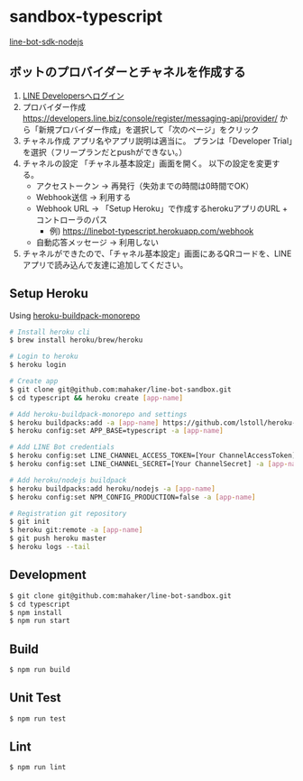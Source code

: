 # sandbox-typescript

[line-bot-sdk-nodejs](https://github.com/line/line-bot-sdk-nodejs)

## ボットのプロバイダーとチャネルを作成する

1. [LINE Developersへログイン](https://developers.line.biz/ja/?status=success)
2. プロバイダー作成
   https://developers.line.biz/console/register/messaging-api/provider/
   から「新規プロバイダー作成」を選択して「次のページ」をクリック
3. チャネル作成
   アプリ名やアプリ説明は適当に。
   プランは「Developer Trial」を選択（フリープランだとpushができない。）
4. チャネルの設定
   「チャネル基本設定」画面を開く。
   以下の設定を変更する。
   - アクセストークン → 再発行（失効までの時間は0時間でOK）
   - Webhook送信 → 利用する
   - Webhook URL → 「Setup Heroku」で作成するherokuアプリのURL + コントローラのパス
     - 例) https://linebot-typescript.herokuapp.com/webhook
   - 自動応答メッセージ → 利用しない
5. チャネルができたので、「チャネル基本設定」画面にあるQRコードを、LINEアプリで読み込んで友達に追加してください。

## Setup Heroku

Using [heroku-buildpack-monorepo](https://elements.heroku.com/buildpacks/lstoll/heroku-buildpack-monorepo)

``` sh
# Install heroku cli
$ brew install heroku/brew/heroku

# Login to heroku
$ heroku login

# Create app
$ git clone git@github.com:mahaker/line-bot-sandbox.git
$ cd typescript && heroku create [app-name]

# Add heroku-buildpack-monorepo and settings
$ heroku buildpacks:add -a [app-name] https://github.com/lstoll/heroku-buildpack-monorepo
$ heroku config:set APP_BASE=typescript -a [app-name]

# Add LINE Bot credentials
$ heroku config:set LINE_CHANNEL_ACCESS_TOKEN=[Your ChannelAccessToken] -a [app-name]
$ heroku config:set LINE_CHANNEL_SECRET=[Your ChannelSecret] -a [app-name]

# Add heroku/nodejs buildpack
$ heroku buildpacks:add heroku/nodejs -a [app-name]
$ heroku config:set NPM_CONFIG_PRODUCTION=false -a [app-name]

# Registration git repository
$ git init
$ heroku git:remote -a [app-name] 
$ git push heroku master
$ heroku logs --tail
```

## Development

``` sh
$ git clone git@github.com:mahaker/line-bot-sandbox.git
$ cd typescript
$ npm install
$ npm run start 
```

## Build

``` sh
$ npm run build
```

## Unit Test 

``` sh
$ npm run test 
```

## Lint 

``` sh
$ npm run lint 
```
